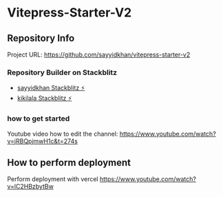 # Vitepress-Starter-V2

## Repository Info

Project URL: https://github.com/sayyidkhan/vitepress-starter-v2

### Repository Builder on Stackblitz

- [sayyidkhan Stackblitz ⚡](https://stackblitz.com/edit/node-mdczxx?file=README.md)
- [kikilala Stackblitz ⚡](https://stackblitz.com/edit/node-afisg2?file=package.json)

### how to get started

Youtube video how to edit the channel:
https://www.youtube.com/watch?v=jRBQpjmwH1c&t=274s

## How to perform deployment

Perform deployment with vercel
https://www.youtube.com/watch?v=lC2HBzbytBw
